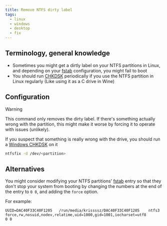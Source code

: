 ```yaml
---
title: Remove NTFS dirty label
tags:
  - linux
  - windows
  - desktop
  - fix
---
```

Terminology, general knowledge
---
- Sometimes you might get a dirtly label on your NTFS partitions in Linux, and depending on your [fstab](../-%20Configurations/fstab.md) configuration, you might fail to boot
- You should run [CHKDSK](../../Windows/CHKDSK.md) periodically if you use the NTFS partition in Linux regularly (Like using it as a C drive in Wine)

Configuration
---
> [!WARNING]  
> This command only removes the dirty label. If there's something actually wrong with the partition, this might make it worse by forcing it to operate with issues (unlikely). 
> 
> If you suspect that something is really wrong with the drive, you should run a [Windows CHKDSK](../../Windows/CHKDSK.md) on it

```bash
ntfsfix -d /dev/<partition>
```

Alternatives
---
You might consider modifying your NTFS partitions' [fstab](../-%20Configurations/fstab.md) entry so that they don't stop your system from booting by changing the numbers at the end of the entry to `0 0`, and adding the `force` option.

For example:
```fstab
UUID=DAC40F33C40F1205   /run/media/krissssz/DAC40F33C40F1205    ntfs3           force,rw,nosuid,nodev,relatime,uid=1000,gid=1001,iocharset=utf8       0 0
```
